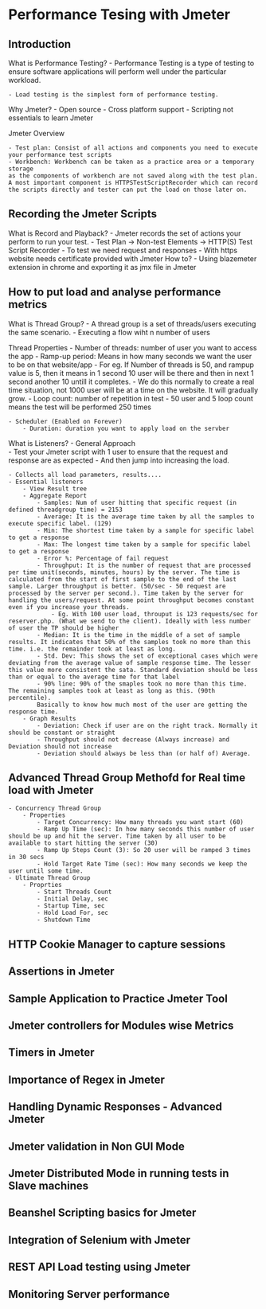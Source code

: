 # Performance Tesing with Jmeter

## Introduction

What is Performance Testing?
    - Performance Testing is a type of testing to ensure software applications will perform well under the particular workload.

    - Load testing is the simplest form of performance testing.

Why Jmeter?
    - Open source
    - Cross platform support
    - Scripting not essentials to learn Jmeter
 
Jmeter Overview

    - Test plan: Consist of all actions and components you need to execute your performance test scripts
    - Workbench: Workbench can be taken as a practice area or a temporary storage 
    as the components of workbench are not saved along with the test plan.
    A most important component is HTTPSTestScriptRecorder which can record the scripts directly and tester can put the load on those later on.
    
## Recording the Jmeter Scripts

What is Record and Playback?
    - Jmeter records the set of actions your perform to run your test.
    - Test Plan -> Non-test Elements -> HTTP(S) Test Script Recorder
    - To test we need request and responses
    - With https website needs certificate provided with Jmeter
How to?
    - Using blazemeter extension in chrome and exporting it as jmx file in Jmeter


## How to put load and analyse performance metrics

What is Thread Group?
    - A thread group is a set of threads/users executing the same scenario.
    - Executing a flow wiht n number of users

Thread Properties
    - Number of threads: number of user you want to access the app
    - Ramp-up period: Means in how many seconds we want the user to be on that website/app
        - For eg. If Number of threads is 50, and rampup value is 5, then it means in 1 second 10 user will be there and then in next 1 second another 10 untill it completes.
        - We do this normally to create a real time situation, not 1000 user will be at a time on the website. It will gradually grow.
    - Loop count: number of repetition in test
        - 50 user and 5 loop count means the test will be performed 250 times

    - Scheduler (Enabled on Forever)
        - Duration: duration you want to apply load on the servber

What is Listeners?
    - General Approach    
        - Test your Jmeter script with 1 user to ensure that the request and response are as expected
        - And then jump into increasing the load.

    - Collects all load parameters, results....
    - Essential listeners
        - View Result tree
        - Aggregate Report
            - Samples: Num of user hitting that specific request (in defined threadgroup time) = 2153
            - Average: It is the average time taken by all the samples to execute specific label. (129)
            - Min: The shortest time taken by a sample for specific label to get a response
            - Max: The longest time taken by a sample for specific label to get a response
            - Error %: Percentage of fail request
            - Throughput: It is the number of request that are processed per time unit(seconds, minutes, hours) by the server. The time is calculated from the start of first sample to the end of the last sample. Larger throughput is better. (50/sec - 50 request are processed by the server per second.). Time taken by the server for handling the users/request. At some point throughput becomes constant even if you increase your threads.
                - Eg. With 100 user load, throuput is 123 requests/sec for reserver.php. (What we send to the client). Ideally with less number of user the TP should be higher
            - Median: It is the time in the middle of a set of sample results. It indicates that 50% of the samples took no more than this time. i.e. the remainder took at least as long.
            - Std. Dev: This shows the set of exceptional cases which were deviating from the average value of sample response time. The lesser this value more consistent the sata. Standard deviation should be less than or equal to the average time for that label
            - 90% line: 90% of the smaples took no more than this time. The remaining samples took at least as long as this. (90th percentile).
            Basically to know how much most of the user are getting the response time.
        - Graph Results
            - Deviation: Check if user are on the right track. Normally it should be constant or straight
            - Throughput should not decrease (Always increase) and Deviation should not increase
            - Deviation should always be less than (or half of) Average.

## Advanced Thread Group Methofd for Real time load with Jmeter

    - Concurrency Thread Group
        - Properties
            - Target Concurrency: How many threads you want start (60)
            - Ramp Up Time (sec): In how many seconds this number of user should be up and hit the server. Time taken by all user to be available to start hitting the server (30)
            - Ramp Up Steps Count (3): So 20 user will be ramped 3 times in 30 secs
            - Hold Target Rate Time (sec): How many seconds we keep the user until some time. 
    - Ultimate Thread Group
        - Proprties
            - Start Threads Count
            - Initial Delay, sec
            - Startup Time, sec
            - Hold Load For, sec
            - Shutdown Time


## HTTP Cookie Manager to capture sessions

## Assertions in Jmeter

## Sample Application to Practice Jmeter Tool

## Jmeter controllers for Modules wise Metrics

## Timers in Jmeter

## Importance of Regex in Jmeter

## Handling Dynamic Responses - Advanced Jmeter

## Jmeter validation in Non GUI Mode

## Jmeter Distributed Mode in running tests in Slave machines

## Beanshel Scripting basics for Jmeter

## Integration of Selenium with Jmeter

## REST API Load testing using Jmeter

## Monitoring Server performance
